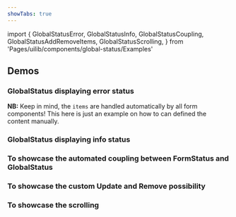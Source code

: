 ```yaml
---
showTabs: true
---
```


import {
GlobalStatusError,
GlobalStatusInfo,
GlobalStatusCoupling,
GlobalStatusAddRemoveItems,
GlobalStatusScrolling,
} from 'Pages/uilib/components/global-status/Examples'

## Demos

### GlobalStatus displaying error status

**NB:** Keep in mind, the `items` are handled automatically by all form components! This here is just an example on how to can defined the content manually.

<GlobalStatusError />

### GlobalStatus displaying info status

<GlobalStatusInfo />

### To showcase the automated coupling between **FormStatus** and **GlobalStatus**

<GlobalStatusCoupling />

### To showcase the custom **Update** and **Remove** possibility

<GlobalStatusAddRemoveItems />

### To showcase the scrolling

<GlobalStatusScrolling />
